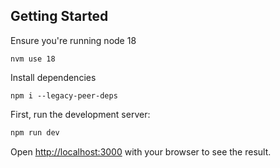 ## Getting Started

Ensure you're running node 18

```
nvm use 18
```

Install dependencies

```
npm i --legacy-peer-deps
```

First, run the development server:

```bash
npm run dev
```

Open [http://localhost:3000](http://localhost:3000) with your browser to see the result.

